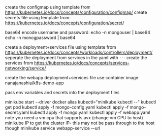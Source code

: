 create the configmap using template from https://kubernetes.io/docs/concepts/configuration/configmap/
create secrets file using template from https://kubernetes.io/docs/concepts/configuration/secret/

base64 encode username and password: 
    echo -n mongouser | base64
    echo -n monogpassword | base64

create a deployment+services file using template from https://kubernetes.io/docs/concepts/workloads/controllers/deployment/
seperate the deployment from services in the yaml with ---
create the services from https://kubernetes.io/docs/concepts/services-networking/service/

create the webapp deployment+services file
    use container image nanajanashia/k8s-demo-app

pass env variables and secrets into the deployment files

minikube start --driver docker
alias kubectl="minikube kubectl --"
kubectl get pod
kubectl apply -f mongo-config.yaml
kubectl apply -f mongo-secret.yaml
kubectl apply -f mongo.yaml
kubectl apply -f webapp.yaml
    note you need a vm cpu that supports avx (change vm CPU to host)
minikube IP to get the cluster IP- this may not be pass through to the host though
    minikube service webapp-service --url
    

